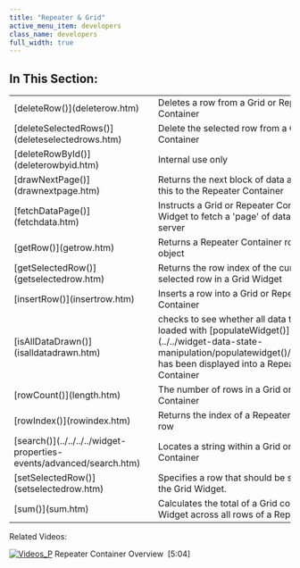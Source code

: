 ```yaml
---
title: "Repeater & Grid"
active_menu_item: developers
class_name: developers
full_width: true
---
```



## In This Section:

<table>
<tr>
<td width="162">
[deleteRow()](deleterow.htm)

</td>
<td width="21">
</td>
<td width="697">
Deletes a row from a Grid or Repeater Container

</td>
</tr>
<tr>
<td width="162">
[deleteSelectedRows()](deleteselectedrows.htm)

</td>
<td width="21">
</td>
<td width="697">
Delete the selected row from a Grid Container

</td>
</tr>
<tr>
<td width="162">
[deleteRowById()](deleterowbyid.htm)

</td>
<td width="21">
</td>
<td width="697">
Internal use only

</td>
</tr>
<tr>
<td width="162">
[drawNextPage()](drawnextpage.htm)

</td>
<td width="21">
</td>
<td width="697">
Returns the next block of data and adds this to the Repeater Container

</td>
</tr>
<tr>
<td width="162">
[fetchDataPage()](fetchdata.htm)

</td>
<td width="21">
</td>
<td width="697">
Instructs a Grid or Repeater Container Widget to fetch a 'page' of data from the server

</td>
</tr>
<tr>
<td width="162">
[getRow()](getrow.htm)

</td>
<td width="21">
</td>
<td width="697">
Returns a Repeater Container row as an object

</td>
</tr>
<tr>
<td width="162">
[getSelectedRow()](getselectedrow.htm)

</td>
<td width="21">
</td>
<td width="697">
Returns the row index of the currently selected row in a Grid Widget

</td>
</tr>
<tr>
<td width="162">
[insertRow()](insertrow.htm)

</td>
<td width="21">
</td>
<td width="697">
Inserts a row into a Grid or Repeater Container

</td>
</tr>
<tr>
<td width="162">
[isAllDataDrawn()](isalldatadrawn.htm)

</td>
<td width="21">
</td>
<td width="697">
checks to see whether all data that was loaded with [populateWidget()](../../widget-data-state-manipulation/populatewidget()/index.htm) has been displayed into a Repeater Container

</td>
</tr>
<tr>
<td width="162">
[rowCount()](length.htm)

</td>
<td width="21">
</td>
<td width="697">
The number of rows in a Grid or Repeater Container

</td>
</tr>
<tr>
<td width="162">
[rowIndex()](rowindex.htm)

</td>
<td width="21">
</td>
<td width="697">
Returns the index of a Repeater Container row

</td>
</tr>
<tr>
<td width="162">
[search()](../../../../widget-properties-events/advanced/search.htm)

</td>
<td width="21">
</td>
<td width="697">
Locates a string within a Grid or Repeater Container

</td>
</tr>
<tr>
<td width="162">
[setSelectedRow()](setselectedrow.htm)

</td>
<td width="21">
</td>
<td width="697">
Specifies a row that should be selected in the Grid Widget.

</td>
</tr>
<tr>
<td width="162">
[sum()](sum.htm)

</td>
<td width="21">
</td>
<td width="697">
Calculates the total of a Grid column or a Widget across all rows of a Repeater

</td>
</tr>
</table>

Related Videos:

[![Videos\_P](/img/docs/videos_p.png)](http://www.youtube.com/v/3rAyD-f30ic?autoplay=1&hd=1&fs=1&showsearch=0&rel=0&) Repeater Container Overview  [5:04]
